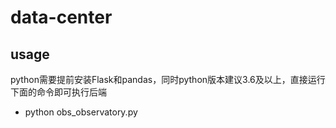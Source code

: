 # data-center
## usage
python需要提前安装Flask和pandas，同时python版本建议3.6及以上，直接运行下面的命令即可执行后端
- python obs_observatory.py
